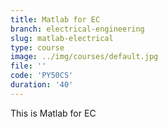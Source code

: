 ```yaml
---
title: Matlab for EC
branch: electrical-engineering
slug: matlab-electrical
type: course
image: ../img/courses/default.jpg
file: ''
code: 'PY50CS'
duration: '40'
---
```


This is Matlab for EC
